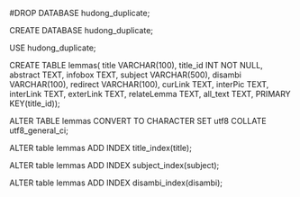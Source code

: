 #DROP DATABASE hudong_duplicate;

CREATE DATABASE hudong_duplicate;

USE hudong_duplicate;

CREATE TABLE lemmas( title VARCHAR(100), title_id INT NOT NULL, abstract TEXT, infobox TEXT, subject VARCHAR(500), disambi VARCHAR(100), redirect VARCHAR(100), curLink TEXT, interPic TEXT, interLink TEXT, exterLink TEXT, relateLemma TEXT, all_text TEXT, PRIMARY KEY(title_id));

ALTER TABLE lemmas CONVERT TO CHARACTER SET utf8 COLLATE utf8_general_ci;

ALTER table lemmas ADD INDEX title_index(title);

ALTER table lemmas ADD INDEX subject_index(subject);

ALTER table lemmas ADD INDEX disambi_index(disambi);
